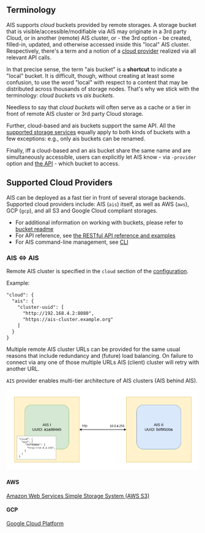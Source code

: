 ## Terminology

AIS supports *cloud* buckets provided by remote storages. A storage bucket that is visible/accessible/modifiable via AIS may originate in a 3rd party Cloud, or in another (remote) AIS cluster, or - the 3rd option - be created, filled-in, updated, and otherwise accessed inside this "local" AIS cluster. Respectively, there's a term and a notion of a [cloud provider](#supported-cloud-providers) realized via all relevant API calls.

In that precise sense, the term "ais bucket" is a **shortcut** to indicate a "local" bucket. It is difficult, though, without creating at least some confusion, to use the word "local" with respect to a content that may be distributed across thousands of storage nodes. That's why we stick with the terminology: *cloud buckets* vs *ais buckets*.

Needless to say that *cloud buckets* will often serve as a cache or a tier in front of remote AIS cluster or 3rd party Cloud storage.

Further, cloud-based and ais buckets support the same API. All the [supported storage services](storage_svcs.md) equally apply to both kinds of buckets with a few exceptions: e.g., only ais buckets can be renamed.

Finally, iff a cloud-based and an ais bucket share the same name and are simultaneously accessible, users can explicitly let AIS know - via `-provider` option and [the API](bucket.md) - which bucket to access.

## Supported Cloud Providers

AIS can be deployed as a fast tier in front of several storage backends. Supported cloud providers include: AIS (`ais`) itself, as well as AWS (`aws`), GCP (`gcp`), and all S3 and Google Cloud compliant storages.

* For additional information on working with buckets, please refer to [bucket readme](bucket.md)
* For API reference, see [the RESTful API reference and examples](http_api.md)
* For AIS command-line management, see [CLI](/cli/README.md)

### AIS <=> AIS

Remote AIS cluster is specified in the `cloud` section of the [configuration](configuration.md).

Example:
```
"cloud": {
  "ais": {
    "cluster-uuid": [
      "http://192.168.4.2:8080",
      "https://ais-cluster.example.org"
    ]
  }
}
```
Multiple remote AIS cluster URLs can be provided for the same usual reasons that include redundancy and (future) load balancing.
On failure to connect via any one of those multiple URLs AIS (client) cluster will retry with another URL.

`AIS` provider enables multi-tier architecture of AIS clusters (AIS behind AIS).

![AIS-behind-AIS](images/ais-behind-ais.png)

#### AWS

[Amazon Web Services Simple Storage System (AWS S3)](https://aws.amazon.com/s3/)

#### GCP

[Google Cloud Platform](https://cloud.google.com/)
